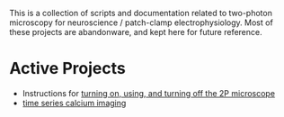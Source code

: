 This is a collection of scripts and documentation related to two-photon microscopy for neuroscience / patch-clamp electrophysiology. Most of these projects are abandonware, and kept here for future reference.

# Active Projects
* Instructions for [turning on, using, and turning off the 2P microscope](documentation/startup-and-shutdown)
* [time series calcium imaging](software/time-series-analysis/readme.md)
